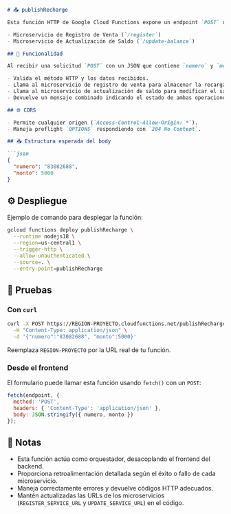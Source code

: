 ````markdown
# 📤 publishRecharge

Esta función HTTP de Google Cloud Functions expone un endpoint `POST` que recibe solicitudes de recarga desde el frontend y orquesta el procesamiento llamando a dos microservicios desplegados en GKE:

- Microservicio de Registro de Venta (`/register`)
- Microservicio de Actualización de Saldo (`/update-balance`)

## 🚀 Funcionalidad

Al recibir una solicitud `POST` con un JSON que contiene `numero` y `monto`:

- Valida el método HTTP y los datos recibidos.
- Llama al microservicio de registro de venta para almacenar la recarga.
- Llama al microservicio de actualización de saldo para modificar el saldo actual.
- Devuelve un mensaje combinado indicando el estado de ambas operaciones.

## 🌐 CORS

- Permite cualquier origen (`Access-Control-Allow-Origin: *`).
- Maneja preflight `OPTIONS` respondiendo con `204 No Content`.

## 📥 Estructura esperada del body

```json
{
  "numero": "83082688",
  "monto": 5000
}
````

## ⚙️ Despliegue

Ejemplo de comando para desplegar la función:

```bash
gcloud functions deploy publishRecharge \
  --runtime nodejs18 \
  --region=us-central1 \
  --trigger-http \
  --allow-unauthenticated \
  --source=. \
  --entry-point=publishRecharge
```

## 🧪 Pruebas

### Con `curl`

```bash
curl -X POST https://REGION-PROYECTO.cloudfunctions.net/publishRecharge \
  -H "Content-Type: application/json" \
  -d '{"numero":"83082688", "monto":5000}'
```

Reemplaza `REGION-PROYECTO` por la URL real de tu función.

### Desde el frontend

El formulario puede llamar esta función usando `fetch()` con un `POST`:

```javascript
fetch(endpoint, {
  method: 'POST',
  headers: { 'Content-Type': 'application/json' },
  body: JSON.stringify({ numero, monto })
});
```

## 📌 Notas

* Esta función actúa como orquestador, desacoplando el frontend del backend.
* Proporciona retroalimentación detallada según el éxito o fallo de cada microservicio.
* Maneja correctamente errores y devuelve códigos HTTP adecuados.
* Mantén actualizadas las URLs de los microservicios (`REGISTER_SERVICE_URL` y `UPDATE_SERVICE_URL`) en el código.

```
```
